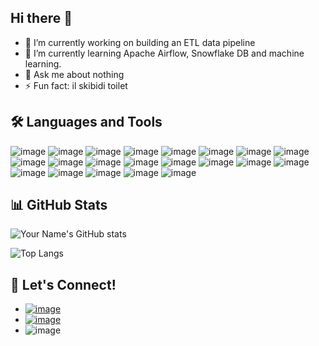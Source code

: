 ## Hi there 👋

- 🔭 I’m currently working on building an ETL data pipeline
- 🌱 I’m currently learning Apache Airflow, Snowflake DB and machine learning.
- 💬 Ask me about nothing
- ⚡ Fun fact: il skibidi toilet

## 🛠️ Languages and Tools
![image](https://img.shields.io/badge/Airflow-017CEE?style=for-the-badge&logo=Apache%20Airflow&logoColor=white)
![image](https://img.shields.io/badge/Docker-2CA5E0?style=for-the-badge&logo=docker&logoColor=white)
![image](https://img.shields.io/badge/Visual_Studio_Code-0078D4?style=for-the-badge&logo=visual%20studio%20code&logoColor=white)
![image](https://img.shields.io/badge/C-00599C?style=for-the-badge&logo=c&logoColor=white)
![image](https://img.shields.io/badge/C%2B%2B-00599C?style=for-the-badge&logo=c%2B%2B&logoColor=white)
![image](https://img.shields.io/badge/HTML-E34F26?style=for-the-badge&logo=htmx&logoColor=white)
![image](https://img.shields.io/badge/Python-FFD43B?style=for-the-badge&logo=python&logoColor=blue)
![image](https://img.shields.io/badge/Assembly-239120?style=for-the-badge&logo=visual%20studio%20code&logoColor=white)
![image](https://img.shields.io/badge/Linux-FCC624?style=for-the-badge&logo=linux&logoColor=black)
![image](https://img.shields.io/badge/Ubuntu-E95420?style=for-the-badge&logo=ubuntu&logoColor=white)
![image](https://img.shields.io/badge/Git-100000?style=for-the-badge&logo=github&logoColor=white)
![image](https://img.shields.io/badge/powershell-5391FE?style=for-the-badge&logo=powershell&logoColor=white)
![image](https://img.shields.io/badge/VirtualBox-21416b?style=for-the-badge&logo=VirtualBox&logoColor=white)
![image](https://img.shields.io/badge/Apache_Spark-FFFFFF?style=for-the-badge&logo=apachespark&logoColor=#E35A16)
![image](https://img.shields.io/badge/MySQL-005C84?style=for-the-badge&logo=mysql&logoColor=white)
![image](https://img.shields.io/badge/PostgreSQL-316192?style=for-the-badge&logo=postgresql&logoColor=white)
![image](https://img.shields.io/badge/Figma-F24E1E?style=for-the-badge&logo=figma&logoColor=white)
![image](https://img.shields.io/badge/java-E34F26?style=for-the-badge&logo=java&logoColor=white)
![image](https://img.shields.io/badge/Amazon_Web_Services-FF9900?style=for-the-badge&logo=amazonwebservices&logoColor=white)
![image](https://img.shields.io/badge/Kubernetes-3069DE?style=for-the-badge&logo=kubernetes&logoColor=white)
![image](https://img.shields.io/badge/GitLab-330F63?style=for-the-badge&logo=gitlab&logoColor=white)

## 📊 GitHub Stats
![Your Name's GitHub stats](https://github-readme-stats.vercel.app/api?username=ndstt&show_icons=true&theme=radical)

![Top Langs](https://github-readme-stats.vercel.app/api/top-langs/?username=ndstt&layout=compact&theme=radical)

## 🤝 Let's Connect!
- [![image](https://img.shields.io/badge/Natdanai_Sutampawadee-0077B5?style=for-the-badge&logo=linkedin&logoColor=white)](https://www.linkedin.com/in/natdanai-sutampawadee-404b48324/)
- [![image](https://img.shields.io/badge/__ndst-E4405F?style=for-the-badge&logo=instagram&logoColor=white)](https://www.instagram.com/__ndst/)
- ![image](https://img.shields.io/badge/natdanai.sut@ku.th-D14836?style=for-the-badge&logo=gmail&logoColor=white)
